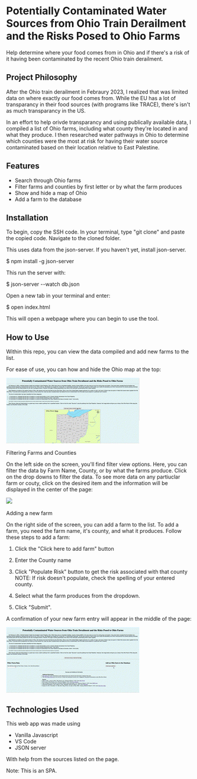 # Potentially Contaminated Water Sources from Ohio Train Derailment and the Risks Posed to Ohio Farms

Help determine where your food comes from in Ohio and if there's a risk of it having been contaminated by the recent Ohio train derailment. 


## Project Philosophy

After the Ohio train derailment in Febraury 2023, I realized that was limited data on where exactly our food comes from. While the EU has a lot of transparancy in their food sources (with programs like TRACE), there's isn't as much transparancy in the US. 

In an effort to help orivde transparancy and using publically available data, I compiled a list of Ohio farms, including what county they're located in and what they produce. I then researched water pathways in Ohio to determine which counties were the most at risk for having their water source contaminated based on their location relative to East Palestine. 

## Features

- Search through Ohio farms
- Filter farms and counties by first letter or by what the farm produces
- Show and hide a map of Ohio
- Add a farm to the database


## Installation

To begin, copy the SSH code. In your terminal, type "git clone" and paste the copied code. Navigate to the cloned folder. 

This uses data from the json-server. If you haven't yet, install json-server. 

$ npm install -g json-server

This run the server with:

$ json-server --watch db.json

Open a new tab in your terminal and enter:

$ open index.html

This will open a webpage where you can begin to use the tool. 

    
## How to Use

Within this repo, you can view the data compiled and add new farms to the list. 

For ease of use, you can how and hide the Ohio map at the top:

![](https://github.com/AspenWilson/phase-1-project/blob/main/HitPawOnline_103923.gif)

Filtering Farms and Counties

On the left side on the screen, you'll find filter view options. Here, you can filter the data by Farm Name, County, or by what the farms produce. Click on the drop downs to filter the data. To see more data on any partiuclar farm or couty, click on the desired item and the information will be displayed in the center of the page: 

![](https://github.com/AspenWilson/phase-1-project/blob/main/HitPawOnline_104456.gif)

Adding a new farm

On the right side of the screen, you can add a farm to the list. To add a farm, you need the farm name, it's county, and what it produces. Follow these steps to add a farm:
1. Click the "Click here to add farm" button
2. Enter the County name
3. Click "Populate Risk" button to get the risk associated with that county
NOTE: If risk doesn't populate, check the spelling of your entered county. 

4. Select what the farm produces from the dropdown. 
5. Click "Submit".

A confirmation of your new farm entry will appear in the middle of the page:

![](https://github.com/AspenWilson/phase-1-project/blob/main/HitPawOnline_104651.gif)

## Technologies Used

This web app was made using 
- Vanilla Javascript
- VS Code
- JSON server

With help from the sources listed on the page. 

Note: This is an SPA. 

